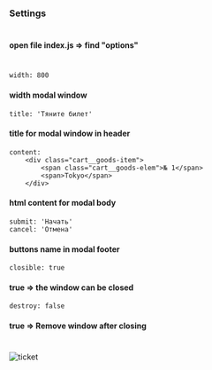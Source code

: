 ### Settings
#
#### open file index.js => find "options"
#
    width: 800
#### width modal window
    title: 'Тяните билет'
#### title for modal window in header
    content:
        <div class="cart__goods-item">
            <span class="cart__goods-elem">№ 1</span>
            <span>Tokyo</span>
        </div>
#### html content for modal body
    submit: 'Начать'
    cancel: 'Отмена'
#### buttons name in modal footer
    closible: true
#### true => the window can be closed
    destroy: false
#### true => Remove window after closing
#
![ticket](https://user-images.githubusercontent.com/41709736/85505501-d451ba00-b631-11ea-83a6-511a171393b3.png)


